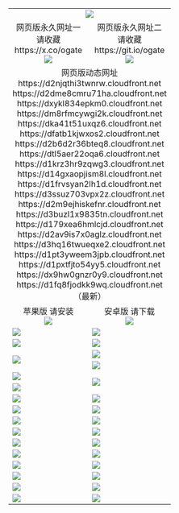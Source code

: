 ﻿<table>
  <tr></tr>
  <tr><td colspan=2 align=center><img src="https://d1fq8fjodkk9wq.cloudfront.net/Up/oGate.jpg" /></td></tr>
  <tr>
    <td align=center>网页版永久网址一<br/>请收藏<br/>https://x.co/ogate<br><img src="https://d1fq8fjodkk9wq.cloudfront.net/Up/0WMGD1.png" /></td>
    <td align=center>网页版永久网址二<br/>请收藏<br/>https://git.io/ogate<br><img src="https://d1fq8fjodkk9wq.cloudfront.net/Up/0WMGD2.png" /></td>
  </tr>
  <tr><td colspan=2 align=center>网页版动态网址
<br>https://d2njqthi3twnrw.cloudfront.net
<br>https://d2dme8cmru71ha.cloudfront.net
<br>https://dxykl834epkm0.cloudfront.net
<br>https://dm8rfmcywgi2k.cloudfront.net
<br>https://dka41t51uxqz6.cloudfront.net
<br>https://dfatb1kjwxos2.cloudfront.net
<br>https://d2b6d2r36bteq8.cloudfront.net
<br>https://dtl5aer22oqa6.cloudfront.net
<br>https://d1krz3hr9zqwg3.cloudfront.net
<br>https://d14gxaopjism8l.cloudfront.net
<br>https://d1frvsyan2lh1d.cloudfront.net
<br>https://d3ssuz703vpx2z.cloudfront.net
<br>https://d2m9ejhiskefnr.cloudfront.net
<br>https://d3buzl1x9835tn.cloudfront.net
<br>https://d179xea6hmlcjd.cloudfront.net
<br>https://d2av9is7x0aglz.cloudfront.net
<br>https://d3hq16twueqxe2.cloudfront.net
<br>https://d1pt3yweem3jpb.cloudfront.net
<br>https://d1pxtfjto54yy5.cloudfront.net
<br>https://dx9hw0gnzr0y9.cloudfront.net
<br>https://d1fq8fjodkk9wq.cloudfront.net
    <br/>（最新）</td>
  </tr>
  <tr>
    <td align=center>苹果版 请安装<br/><a href="https://d1fq8fjodkk9wq.cloudfront.net/?from=github"><img src="https://d1fq8fjodkk9wq.cloudfront.net/Up/0WMPG.jpg" /></a></td>
    <td align=center>安卓版 请下载<br/><a href="https://d1fq8fjodkk9wq.cloudfront.net/ogUP.aspx?name=0oGate.apk&from=github"><img src="https://d1fq8fjodkk9wq.cloudfront.net/Up/0WMAZ.jpg" /></a></td>
  </tr>
  <tr>
    <td><a href="https://d1fq8fjodkk9wq.cloudfront.net/oNote.aspx?id=oGate&from=github" target="_blank"><img src="https://d1fq8fjodkk9wq.cloudfront.net/Up/0WCYY.jpg" /></a></td>
    <td><a href="https://d1fq8fjodkk9wq.cloudfront.net/oNote.aspx?id=oNote&from=github" target="_blank"><img src="https://d1fq8fjodkk9wq.cloudfront.net/Up/0WZTT.jpg" /></a></td>
  </tr>
  <tr>
    <td><a href="https://d1fq8fjodkk9wq.cloudfront.net/ogDY.aspx?from=github" target="_blank"><img src="https://d1fq8fjodkk9wq.cloudfront.net/Up/DY.jpg"/></a></td>
    <td><a href="https://d1fq8fjodkk9wq.cloudfront.net/ogST.aspx?from=github" target="_blank"><img src="https://d1fq8fjodkk9wq.cloudfront.net/Up/ST.jpg"/></a></td>
  </tr>
  <tr>
    <td rowspan=2><a href="https://d1fq8fjodkk9wq.cloudfront.net/ogUP.aspx?name=WJ.mp4&from=github" target="_blank"><img src="https://d1fq8fjodkk9wq.cloudfront.net/Up/WJ.jpg" /></a></td>
    <td><a href="https://d1fq8fjodkk9wq.cloudfront.net/ogUP.aspx?name=DKC.mp4&count=17&from=github" target="_blank"><img src="https://d1fq8fjodkk9wq.cloudfront.net/Up/DKC.jpg" /></a></td> 
  </tr>
  <tr>
    <td><a href="https://d1fq8fjodkk9wq.cloudfront.net/ogUP.aspx?name=LRWS.mp4&count=6B:14,5A:10,5B:35,4A:14,4B:19,3A:10,3B:26,2A:16,2B:21,1A:23,1B:29&from=github" target="_blank"><img src="https://d1fq8fjodkk9wq.cloudfront.net/Up/LRWS.jpg" /></a></td>
  </tr>
  <tr>
    <td><a href="https://d1fq8fjodkk9wq.cloudfront.net/ogUP.aspx?name=JQR.mp4&count=2&from=github" target="_blank"><img src="https://d1fq8fjodkk9wq.cloudfront.net/Up/JQR.jpg" /></a></td>   
    <td rowspan=2><a href="https://d1fq8fjodkk9wq.cloudfront.net/ogUP.aspx?name=JP.mp4&count=9&from=github" target="_blank"><img src="https://d1fq8fjodkk9wq.cloudfront.net/Up/JP.jpg" /></td>
  </tr>
  <tr>
    <td><a href="https://d1fq8fjodkk9wq.cloudfront.net/ogUP.aspx?name=ZSJ.mp4&count=16&from=github" target="_blank"><img src="https://d1fq8fjodkk9wq.cloudfront.net/Up/ZSJ.jpg" /></a></td>
  </tr>
  <tr>
    <td><a href="https://d1fq8fjodkk9wq.cloudfront.net/ogUP.aspx?name=SSZJ.mp4&count=7&current=2&from=github" target="_blank"><img src="https://d1fq8fjodkk9wq.cloudfront.net/Up/SSZJ.jpg" /></a></td>
    <td><a href="https://d1fq8fjodkk9wq.cloudfront.net/ogUP.aspx?name=WH.mp4&from=github" target="_blank"><img src="https://d1fq8fjodkk9wq.cloudfront.net/Up/WH.jpg" /></a></td>
  </tr>
  <tr>
    <td><a href="https://d1fq8fjodkk9wq.cloudfront.net/ogUP.aspx?name=DWHM.mp4&from=github" target="_blank"><img src="https://d1fq8fjodkk9wq.cloudfront.net/Up/DWHM.jpg" /></a></td>
    <td><a href="https://d1fq8fjodkk9wq.cloudfront.net/ogUP.aspx?name=XTFY.mp4&count=24&from=github" target="_blank"><img src="https://d1fq8fjodkk9wq.cloudfront.net/Up/XTFY.jpg" /></a></td>
  </tr>
  <tr>
    <td><a href="https://d1fq8fjodkk9wq.cloudfront.net/ogUP.aspx?name=4SQQ.mp4&count=06:9,05:20&current=06:9&from=github" target="_blank"><img src="https://d1fq8fjodkk9wq.cloudfront.net/Up/4SQQ0.jpg" /></a></td>
    <td><a href="https://d1fq8fjodkk9wq.cloudfront.net/ogUP.aspx?name=4SHQ.mp4&count=06:8,05:29&current=06:8&from=github" target="_blank"><img src="https://d1fq8fjodkk9wq.cloudfront.net/Up/4SHQ0.jpg" /></a></td>
  </tr>
  <tr>
    <td><a href="https://d1fq8fjodkk9wq.cloudfront.net/ogUP.aspx?name=4SZG.mp4&count=06:9,05:22,04:22&current=06:9&from=github" target="_blank"><img src="https://d1fq8fjodkk9wq.cloudfront.net/Up/4SZG0.jpg" /></a></td>
    <td><a href="https://d1fq8fjodkk9wq.cloudfront.net/ogUP.aspx?name=4SDJ.mp4&count=06:12,05:48,04:52&current=06:11&from=github" target="_blank"><img src="https://d1fq8fjodkk9wq.cloudfront.net/Up/4SDJ0.jpg" /></a></td>
  </tr>
  <tr>
    <td><a href="https://d1fq8fjodkk9wq.cloudfront.net/onUP.aspx?name=https://x.co/dtw99&from=github" target="_blank"><img src="https://d1fq8fjodkk9wq.cloudfront.net/Up/0DTW.jpg"/></a></td>
    <td><a href="https://d1fq8fjodkk9wq.cloudfront.net/onUP.aspx?name=https://d2tyo2h9ydw5hf.cloudfront.net/acenter/&from=github" target="_blank"><img src="https://d1fq8fjodkk9wq.cloudfront.net/Up/0TDW.jpg" /></a></td>
  </tr>
  <tr>
    <td><a href="https://d1fq8fjodkk9wq.cloudfront.net/onUP.aspx?name=https://d3qz7yth5i2rae.cloudfront.net/gb/nsc413.htm&from=github" target="_blank"><img src="https://d1fq8fjodkk9wq.cloudfront.net/Up/0DJY.jpg" /></a></td>
    <td><a href="https://d1fq8fjodkk9wq.cloudfront.net/onUP.aspx?name=https://dgyo0jey7vwa5.cloudfront.net/xtr/gb/prog204.html&from=github" target="_blank"><img src="https://d1fq8fjodkk9wq.cloudfront.net/Up/0XTR.jpg" /></a></td>
  </tr>
  <tr>
    <td><a href="https://d1fq8fjodkk9wq.cloudfront.net/onUP.aspx?name=https://d7203y8eitivv.cloudfront.net&from=github" target="_blank"><img src="https://d1fq8fjodkk9wq.cloudfront.net/Up/0MHW.jpg" /></a></td>
    <td><a href="https://d1fq8fjodkk9wq.cloudfront.net/onUP.aspx?name=https://d38z1xzg5vtneh.cloudfront.net&from=github" target="_blank"><img src="https://d1fq8fjodkk9wq.cloudfront.net/Up/0ZJW.jpg" /></a></td>
  </tr>
  <tr>
    <td><a href="https://d1fq8fjodkk9wq.cloudfront.net/ogUP.aspx?name=FG.zip&from=github" target="_blank"><img src="https://d1fq8fjodkk9wq.cloudfront.net/Up/FG.jpg" /></a></td>
    <td><a href="https://d1fq8fjodkk9wq.cloudfront.net/ogUP.aspx?name=FGA.apk&from=github" target="_blank"><img src="https://d1fq8fjodkk9wq.cloudfront.net/Up/FGA.jpg" /></a></td>
  </tr>
  <tr>
    <td><a href="https://d1fq8fjodkk9wq.cloudfront.net/ogUP.aspx?name=U.zip&from=github" target="_blank"><img src="https://d1fq8fjodkk9wq.cloudfront.net/Up/U.jpg" /></a></td>
    <td><a href="https://d1fq8fjodkk9wq.cloudfront.net/ogUP.aspx?name=UA.apk&from=github" target="_blank"><img src="https://d1fq8fjodkk9wq.cloudfront.net/Up/UA.jpg" /></a></td>
  </tr>
  <tr>
    <td><a href="https://d1fq8fjodkk9wq.cloudfront.net/ogUP.aspx?name=0iPPOTV.zip&from=github" target="_blank"><img src="https://d1fq8fjodkk9wq.cloudfront.net/Up/0iPPOTV.jpg" /></a></td>
    <td><a href="https://d1fq8fjodkk9wq.cloudfront.net/ogUP.aspx?name=0iNTD.apk&from=github" target="_blank"><img src="https://d1fq8fjodkk9wq.cloudfront.net/Up/0iNTD.jpg" /></a></td>
  </tr>
</table>

